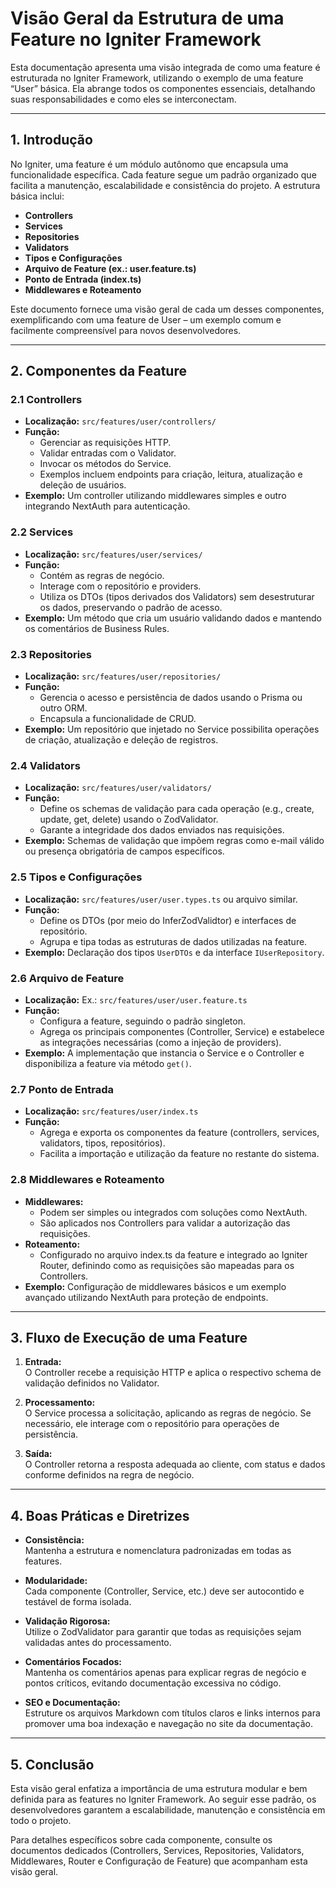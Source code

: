 # Visão Geral da Estrutura de uma Feature no Igniter Framework

Esta documentação apresenta uma visão integrada de como uma feature é estruturada no Igniter Framework, utilizando o exemplo de uma feature “User” básica. Ela abrange todos os componentes essenciais, detalhando suas responsabilidades e como eles se interconectam.

---

## 1. Introdução

No Igniter, uma feature é um módulo autônomo que encapsula uma funcionalidade específica. Cada feature segue um padrão organizado que facilita a manutenção, escalabilidade e consistência do projeto. A estrutura básica inclui:

- **Controllers**
- **Services**
- **Repositories**
- **Validators**
- **Tipos e Configurações**
- **Arquivo de Feature (ex.: user.feature.ts)**
- **Ponto de Entrada (index.ts)**
- **Middlewares e Roteamento**

Este documento fornece uma visão geral de cada um desses componentes, exemplificando com uma feature de User – um exemplo comum e facilmente compreensível para novos desenvolvedores.

---

## 2. Componentes da Feature

### 2.1 Controllers
- **Localização:** `src/features/user/controllers/`
- **Função:** 
  - Gerenciar as requisições HTTP.
  - Validar entradas com o Validator.
  - Invocar os métodos do Service.
  - Exemplos incluem endpoints para criação, leitura, atualização e deleção de usuários.
- **Exemplo:** Um controller utilizando middlewares simples e outro integrando NextAuth para autenticação.

### 2.2 Services
- **Localização:** `src/features/user/services/`
- **Função:**
  - Contém as regras de negócio.
  - Interage com o repositório e providers.
  - Utiliza os DTOs (tipos derivados dos Validators) sem desestruturar os dados, preservando o padrão de acesso.
- **Exemplo:** Um método que cria um usuário validando dados e mantendo os comentários de Business Rules.

### 2.3 Repositories
- **Localização:** `src/features/user/repositories/`
- **Função:**
  - Gerencia o acesso e persistência de dados usando o Prisma ou outro ORM.
  - Encapsula a funcionalidade de CRUD.
- **Exemplo:** Um repositório que injetado no Service possibilita operações de criação, atualização e deleção de registros.

### 2.4 Validators
- **Localização:** `src/features/user/validators/`
- **Função:**
  - Define os schemas de validação para cada operação (e.g., create, update, get, delete) usando o ZodValidator.
  - Garante a integridade dos dados enviados nas requisições.
- **Exemplo:** Schemas de validação que impõem regras como e-mail válido ou presença obrigatória de campos específicos.

### 2.5 Tipos e Configurações
- **Localização:** `src/features/user/user.types.ts` ou arquivo similar.
- **Função:**
  - Define os DTOs (por meio do InferZodValidtor) e interfaces de repositório.
  - Agrupa e tipa todas as estruturas de dados utilizadas na feature.
- **Exemplo:** Declaração dos tipos `UserDTOs` e da interface `IUserRepository`.

### 2.6 Arquivo de Feature
- **Localização:** Ex.: `src/features/user/user.feature.ts`
- **Função:**
  - Configura a feature, seguindo o padrão singleton.
  - Agrega os principais componentes (Controller, Service) e estabelece as integrações necessárias (como a injeção de providers).
- **Exemplo:** A implementação que instancia o Service e o Controller e disponibiliza a feature via método `get()`.

### 2.7 Ponto de Entrada
- **Localização:** `src/features/user/index.ts`
- **Função:**
  - Agrega e exporta os componentes da feature (controllers, services, validators, tipos, repositórios).
  - Facilita a importação e utilização da feature no restante do sistema.
  
### 2.8 Middlewares e Roteamento
- **Middlewares:**
  - Podem ser simples ou integrados com soluções como NextAuth.
  - São aplicados nos Controllers para validar a autorização das requisições.
- **Roteamento:**
  - Configurado no arquivo index.ts da feature e integrado ao Igniter Router, definindo como as requisições são mapeadas para os Controllers.
- **Exemplo:** Configuração de middlewares básicos e um exemplo avançado utilizando NextAuth para proteção de endpoints.

---

## 3. Fluxo de Execução de uma Feature

1. **Entrada:**  
   O Controller recebe a requisição HTTP e aplica o respectivo schema de validação definidos no Validator.

2. **Processamento:**  
   O Service processa a solicitação, aplicando as regras de negócio. Se necessário, ele interage com o repositório para operações de persistência.

3. **Saída:**  
   O Controller retorna a resposta adequada ao cliente, com status e dados conforme definidos na regra de negócio.

---

## 4. Boas Práticas e Diretrizes

- **Consistência:**  
  Mantenha a estrutura e nomenclatura padronizadas em todas as features.

- **Modularidade:**  
  Cada componente (Controller, Service, etc.) deve ser autocontido e testável de forma isolada.

- **Validação Rigorosa:**  
  Utilize o ZodValidator para garantir que todas as requisições sejam validadas antes do processamento.

- **Comentários Focados:**  
  Mantenha os comentários apenas para explicar regras de negócio e pontos críticos, evitando documentação excessiva no código.

- **SEO e Documentação:**  
  Estruture os arquivos Markdown com títulos claros e links internos para promover uma boa indexação e navegação no site da documentação.

---

## 5. Conclusão

Esta visão geral enfatiza a importância de uma estrutura modular e bem definida para as features no Igniter Framework. Ao seguir esse padrão, os desenvolvedores garantem a escalabilidade, manutenção e consistência em todo o projeto.

Para detalhes específicos sobre cada componente, consulte os documentos dedicados (Controllers, Services, Repositories, Validators, Middlewares, Router e Configuração de Feature) que acompanham esta visão geral.
